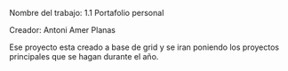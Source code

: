 Nombre del trabajo: 1.1 Portafolio personal

Creador: Antoni Amer Planas

Ese proyecto esta creado a base de grid y se iran poniendo los proyectos principales que se hagan durante el año.